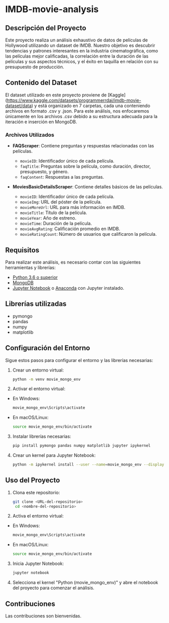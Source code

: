 # IMDB-movie-analysis

## Descripción del Proyecto

Este proyecto realiza un análisis exhaustivo de datos de películas de Hollywood utilizando un dataset de IMDB. Nuestro objetivo es descubrir tendencias y patrones interesantes en la industria cinematográfica, como las películas mejor calificadas, la correlación entre la duración de las películas y sus aspectos técnicos, y el éxito en taquilla en relación con su presupuesto de producción.

## Contenido del Dataset
El dataset utilizado en este proyecto proviene de [Kaggle] (https://www.kaggle.com/datasets/programmerrdai/imdb-movie-dataset/data) y está organizado en 7 carpetas, cada una conteniendo archivos en formato .csv y .json. Para este análisis, nos enfocaremos únicamente en los archivos .csv debido a su estructura adecuada para la iteración e inserción en MongoDB.

### Archivos Utilizados

- **FAQScraper**: Contiene preguntas y respuestas relacionadas con las películas.
  - `movieID`: Identificador único de cada película.
  - `faqTitle`: Preguntas sobre la película, como duración, director, presupuesto, y género.
  - `faqContent`: Respuestas a las preguntas.

- **MoviesBasicDetailsScraper**: Contiene detalles básicos de las películas.
  - `movieID`: Identificador único de cada película.
  - `movieImg`: URL del póster de la película.
  - `movieMoreUrl`: URL para más información en IMDB.
  - `movieTitle`: Título de la película.
  - `movieYear`: Año de estreno.
  - `movieTime`: Duración de la película.
  - `movieAvgRating`: Calificación promedio en IMDB.
  - `movieRatingCount`: Número de usuarios que calificaron la película.

## Requisitos
Para realizar este análisis, es necesario contar con las siguientes herramientas y librerías:

- [Python 3.6 o superior](https://www.python.org/)
- [MongoDB](https://www.mongodb.com/)
- [Jupyter Notebook](https://jupyter.org/) o [Anaconda](https://www.anaconda.com/download) con Jupyter instalado.

## Librerías utilizadas
- pymongo
- pandas
- numpy
- matplotlib

## Configuración del Entorno
Sigue estos pasos para configurar el entorno y las librerías necesarias:

1. Crear un entorno virtual:
   ```bash
   python -m venv movie_mongo_env

2. Activar el entorno virtual:
  - En Windows: 
    ```bash
    movie_mongo_env\Scripts\activate
  - En macOS/Linux:
    ```bash
    source movie_mongo_env/bin/activate

3. Instalar librerías necesarias:
   ```bash
   pip install pymongo pandas numpy matplotlib jupyter ipykernel

4. Crear un kernel para Jupyter Notebook:
   ```bash
   python -m ipykernel install --user --name=movie_mongo_env --display-name "Python (movie_mongo_env)"

## Uso del Proyecto

1. Clona este repositorio:
   ```bash
   git clone <URL-del-repositorio>
    cd <nombre-del-repositorio>

2. Activa el entorno virtual:
  - En Windows:
    ```bash
    movie_mongo_env\Scripts\activate
  - En macOS/Linux:
    ```bash
    source movie_mongo_env/bin/activate

3. Inicia Jupyter Notebook:
    ```bash
    jupyter notebook
    ```

4. Selecciona el kernel "Python (movie_mongo_env)" y abre el notebook del proyecto para comenzar el análisis.

## Contribuciones

Las contribuciones son bienvenidas.

  
